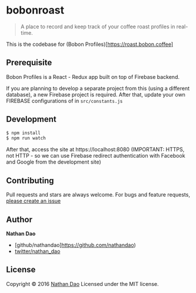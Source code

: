 # bobonroast

> A place to record and keep track of your coffee roast profiles in real-time.

This is the codebase for (Bobon Profiles)[https://roast.bobon.coffee]

## Prerequisite

Bobon Profiles is a React - Redux app built on top of Firebase backend.

If you are planning to develop a separate project from this (using a different database), a new Firebase project is required. After that, update your own FIREBASE configurations of in `src/constants.js`

## Development


```sh
$ npm install
$ npm run watch
```

After that, access the site at https://localhost:8080 (IMPORTANT: HTTPS, not HTTP - so we can use Firebase redirect authentication with Facebook and Google from the development site)

## Contributing

Pull requests and stars are always welcome. For bugs and feature requests, [please create an issue](https://github.com/nathandao/bobonroastprofile/issues)

## Author

**Nathan Dao**

* [github/nathandao]https://github.com/nathandao)
* [twitter/nathan_dao](http://twitter.com/nathan_dao)

## License

Copyright © 2016 [Nathan Dao](https://guynathan.com)
Licensed under the MIT license.
